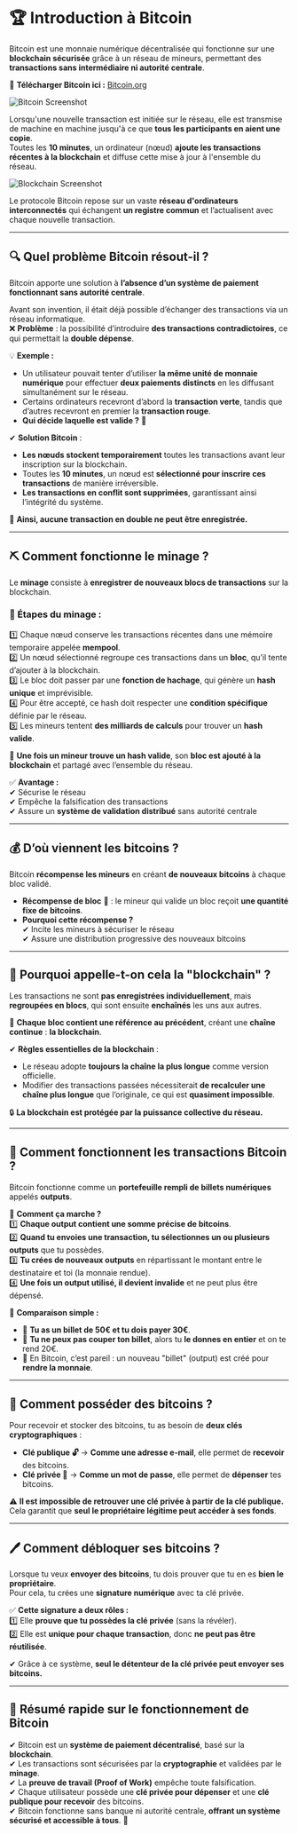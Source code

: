 # 🏆 Introduction à Bitcoin

Bitcoin est une monnaie numérique décentralisée qui fonctionne sur une **blockchain sécurisée** grâce à un réseau de mineurs, permettant des **transactions sans intermédiaire ni autorité centrale**.

🔗 **Télécharger Bitcoin ici :** [Bitcoin.org](https://bitcoin.org/en/download)

![Bitcoin Screenshot](https://raw.githubusercontent.com/BenBktech/Apprendre-Bitcoin/refs/heads/main/1.%20Introduction/images/screenshot1.png)

Lorsqu'une nouvelle transaction est initiée sur le réseau, elle est transmise de machine en machine jusqu'à ce que **tous les participants en aient une copie**.  
Toutes les **10 minutes**, un ordinateur (nœud) **ajoute les transactions récentes à la blockchain** et diffuse cette mise à jour à l'ensemble du réseau.

![Blockchain Screenshot](https://raw.githubusercontent.com/BenBktech/Apprendre-Bitcoin/refs/heads/main/1.%20Introduction/images/screenshot2.png)

Le protocole Bitcoin repose sur un vaste **réseau d'ordinateurs interconnectés** qui échangent **un registre commun** et l’actualisent avec chaque nouvelle transaction.

---

## 🔍 Quel problème Bitcoin résout-il ?

Bitcoin apporte une solution à **l’absence d’un système de paiement fonctionnant sans autorité centrale**.

Avant son invention, il était déjà possible d’échanger des transactions via un réseau informatique.  
❌ **Problème** : la possibilité d’introduire **des transactions contradictoires**, ce qui permettait la **double dépense**.

💡 **Exemple :**  
- Un utilisateur pouvait tenter d’utiliser **la même unité de monnaie numérique** pour effectuer **deux paiements distincts** en les diffusant simultanément sur le réseau.
- Certains ordinateurs recevront d’abord la **transaction verte**, tandis que d’autres recevront en premier la **transaction rouge**.
- **Qui décide laquelle est valide ?** 🤔

✔ **Solution Bitcoin** :
- **Les nœuds stockent temporairement** toutes les transactions avant leur inscription sur la blockchain.
- Toutes les **10 minutes**, un nœud est **sélectionné pour inscrire ces transactions** de manière irréversible.
- **Les transactions en conflit sont supprimées**, garantissant ainsi l’intégrité du système.

🔗 **Ainsi, aucune transaction en double ne peut être enregistrée.**

---

## ⛏️ Comment fonctionne le minage ?

Le **minage** consiste à **enregistrer de nouveaux blocs de transactions** sur la blockchain.

### 📌 Étapes du minage :

1️⃣ Chaque nœud conserve les transactions récentes dans une mémoire temporaire appelée **mempool**.  
2️⃣ Un nœud sélectionné regroupe ces transactions dans un **bloc**, qu’il tente d’ajouter à la blockchain.  
3️⃣ Le bloc doit passer par une **fonction de hachage**, qui génère un **hash unique** et imprévisible.  
4️⃣ Pour être accepté, ce hash doit respecter une **condition spécifique** définie par le réseau.  
5️⃣ Les mineurs tentent **des milliards de calculs** pour trouver un **hash valide**.  

📌 **Une fois un mineur trouve un hash valide**, son **bloc est ajouté à la blockchain** et partagé avec l’ensemble du réseau.

✅ **Avantage :**  
✔ Sécurise le réseau  
✔ Empêche la falsification des transactions  
✔ Assure un **système de validation distribué** sans autorité centrale  

---

## 💰 D’où viennent les bitcoins ?

Bitcoin **récompense les mineurs** en créant **de nouveaux bitcoins** à chaque bloc validé.

- **Récompense de bloc** 🎁 : le mineur qui valide un bloc reçoit **une quantité fixe de bitcoins**.  
- **Pourquoi cette récompense ?**  
  ✔ Incite les mineurs à sécuriser le réseau  
  ✔ Assure une distribution progressive des nouveaux bitcoins  

---

## 🔗 Pourquoi appelle-t-on cela la "blockchain" ?

Les transactions ne sont **pas enregistrées individuellement**, mais **regroupées en blocs**, qui sont ensuite **enchaînés** les uns aux autres.

🔗 **Chaque bloc contient une référence au précédent**, créant une **chaîne continue** : **la blockchain**.

✔ **Règles essentielles de la blockchain** :  
- Le réseau adopte **toujours la chaîne la plus longue** comme version officielle.  
- Modifier des transactions passées nécessiterait **de recalculer une chaîne plus longue** que l’originale, ce qui est **quasiment impossible**.  

🔒 **La blockchain est protégée par la puissance collective du réseau.**

---

## 🔄 Comment fonctionnent les transactions Bitcoin ?

Bitcoin fonctionne comme un **portefeuille rempli de billets numériques** appelés **outputs**.

📌 **Comment ça marche ?**  
1️⃣ **Chaque output contient une somme précise de bitcoins**.  
2️⃣ **Quand tu envoies une transaction, tu sélectionnes un ou plusieurs outputs** que tu possèdes.  
3️⃣ **Tu crées de nouveaux outputs** en répartissant le montant entre le destinataire et toi (la monnaie rendue).  
4️⃣ **Une fois un output utilisé, il devient invalide** et ne peut plus être dépensé.

📌 **Comparaison simple :**  
- 🔹 **Tu as un billet de 50€ et tu dois payer 30€**.  
- 🔹 **Tu ne peux pas couper ton billet**, alors tu **le donnes en entier** et on te rend 20€.  
- 🔹 En Bitcoin, c’est pareil : un nouveau "billet" (output) est créé pour **rendre la monnaie**.

---

## 🔑 Comment posséder des bitcoins ?

Pour recevoir et stocker des bitcoins, tu as besoin de **deux clés cryptographiques** :

- **Clé publique 🔓** → **Comme une adresse e-mail**, elle permet de **recevoir** des bitcoins.  
- **Clé privée 🔑** → **Comme un mot de passe**, elle permet de **dépenser** tes bitcoins.

⚠️ **Il est impossible de retrouver une clé privée à partir de la clé publique.**  
Cela garantit que **seul le propriétaire légitime peut accéder à ses fonds**.

---

## 🖊️ Comment débloquer ses bitcoins ?

Lorsque tu veux **envoyer des bitcoins**, tu dois prouver que tu en es **bien le propriétaire**.  
Pour cela, tu crées une **signature numérique** avec ta clé privée.

✅ **Cette signature a deux rôles :**  
1️⃣ Elle **prouve que tu possèdes la clé privée** (sans la révéler).  
2️⃣ Elle est **unique pour chaque transaction**, donc **ne peut pas être réutilisée**.

✔ Grâce à ce système, **seul le détenteur de la clé privée peut envoyer ses bitcoins.**

---

## 📌 Résumé rapide sur le fonctionnement de Bitcoin

✔ Bitcoin est un **système de paiement décentralisé**, basé sur la **blockchain**.  
✔ Les transactions sont sécurisées par la **cryptographie** et validées par le **minage**.  
✔ La **preuve de travail (Proof of Work)** empêche toute falsification.  
✔ Chaque utilisateur possède une **clé privée pour dépenser** et une **clé publique pour recevoir** des bitcoins.  
✔ Bitcoin fonctionne sans banque ni autorité centrale, **offrant un système sécurisé et accessible à tous**. 🚀  